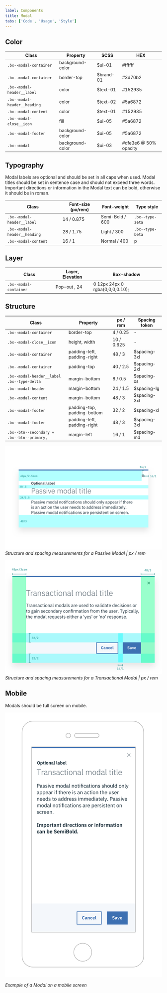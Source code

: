 ```yaml
---
label: Components
title: Modal
tabs: ['Code', 'Usage', 'Style']
---
```


## Color

| Class                        | Property         | SCSS      | HEX                   |
| ---------------------------- | ---------------- | --------- | --------------------- |
| `.bx--modal-container`       | background-color | $ui-01    | #ffffff               |
| `.bx--modal-container`       | border-top       | $brand-01 | #3d70b2               |
| `.bx--modal-header__label`   | color            | $text-01  | #152935               |
| `.bx--modal-header__heading` | color            | $text-02  | #5a6872               |
| `.bx--modal-content`         | color            | $text-01  | #152935               |
| `.bx--modal-close__icon`     | fill             | $ui-05    | #5a6872               |
| `.bx--modal-footer`          | background-color | $ui-05    | #5a6872               |
| `.bx--modal`                 | background-color | $ui-03    | #dfe3e6 @ 50% opacity |

## Typography

Modal labels are optional and should be set in all caps when used. Modal titles should be set in sentence case and should not exceed three words. Important directions or information in the Modal text can be bold, otherwise it should be in roman.

| Class                        | Font-size (px/rem) | Font-weight     | Type style       |
| ---------------------------- | ------------------ | --------------- | ---------------- |
| `.bx--modal-header__label`   | 14 / 0.875         | Semi-Bold / 600 | `.bx--type-zeta` |
| `.bx--modal-header__heading` | 28 / 1.75          | Light / 300     | `.bx--type-beta` |
| `.bx--modal-content`         | 16 / 1             | Normal / 400    | p                |

## Layer

| Class                  | Layer, Elevation | Box-shadow                      |
| ---------------------- | ---------------- | ------------------------------- |
| `.bx--modal-container` | Pop-out , 24     | 0 12px 24px 0 rgba(0,0,0,0.10); |

## Structure

| Class                                      | Property                    | px / rem   | Spacing token |
| ------------------------------------------ | --------------------------- | ---------- | ------------- |
| `.bx--modal-container`                     | border-top                  | 4 / 0.25   | -             |
| `.bx--modal-close__icon`                   | height, width               | 10 / 0.625 | -             |
| `.bx--modal-container`                     | padding-left, padding-right | 48 / 3     | $spacing-3xl  |
| `.bx--modal-container`                     | padding-top                 | 40 / 2.5   | $spacing-2xl  |
| `.bx--modal-header__label .bx--type-delta` | margin-bottom               | 8 / 0.5    | $spacing-xs   |
| `.bx--modal-header`                        | margin-bottom               | 24 / 1.5   | $spacing-lg   |
| `.bx--modal-content`                       | margin-bottom               | 48 / 3     | $spacing-3xl  |
| `.bx--modal-footer`                        | padding-top, padding-bottom | 32 / 2     | $spacing-xl   |
| `.bx--modal-footer`                        | padding-left, padding-right | 48 / 3     | $spacing-3xl  |
| `.bx--btn--secondary + .bx--btn--primary,` | margin-left                 | 16 / 1     | $spacing-md   |

![Structure and spacing measurements for Passive Modal](images/modal-style-1.png)
_Structure and spacing measurements for a Passive Modal | px / rem_

![Structure and spacing measurements for Transactional Modal elements](images/modal-style-2.png)
_Structure and spacing measurements for a Transactional Modal | px / rem_

## Mobile

Modals should be full screen on mobile.

<div class="image-component">
    <img src="images/modal-style-3.png" alt="Modal on mobile" />
</div>

_Example of a Modal on a mobile screen_
